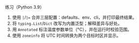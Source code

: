 练习（Python 3.9）

1) 使用 `|`/`|=` 合并三层配置：defaults、env、cli，并打印最终结果。
2) 将 `typing.List`/`Dict` 改写为内置泛型；解释差异与好处。
3) 用 `Annotated` 标注温度参数单位（°C），并在运行时校验范围。
4) 使用 `zoneinfo` 将 UTC 时间转换为两个目标时区并显示。


